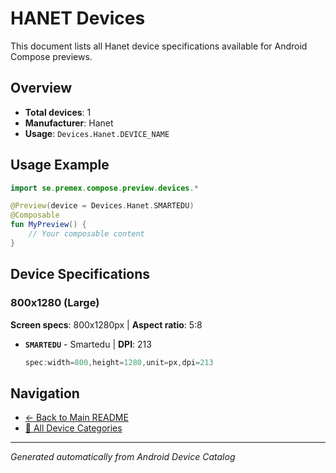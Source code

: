 # HANET Devices

This document lists all Hanet device specifications available for Android Compose previews.

## Overview

- **Total devices**: 1
- **Manufacturer**: Hanet
- **Usage**: `Devices.Hanet.DEVICE_NAME`

## Usage Example

```kotlin
import se.premex.compose.preview.devices.*

@Preview(device = Devices.Hanet.SMARTEDU)
@Composable
fun MyPreview() {
    // Your composable content
}
```

## Device Specifications

### 800x1280 (Large)

**Screen specs**: 800x1280px | **Aspect ratio**: 5:8

- **`SMARTEDU`** - Smartedu | **DPI**: 213
  ```kotlin
  spec:width=800,height=1280,unit=px,dpi=213
  ```

## Navigation

- [← Back to Main README](../../README.md)
- [📱 All Device Categories](../README.md)

---
*Generated automatically from Android Device Catalog*
